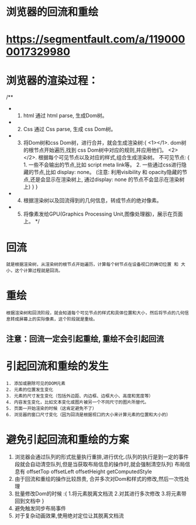 # 浏览器的回流和重绘
# https://segmentfault.com/a/1190000017329980

# 浏览器的渲染过程：

/** 
*   1. html 通过 html parse, 生成Dom树。
*   2. Css 通过 Css parse, 生成 css Dom树。
*   3. 将Dom树和css Dom树，进行合并，就会生成渲染树:{
        <1></1>. dom树的根节点开始遍历,找到 css Dom树中对应的规则,并应用他们。
        <2></2>. 根据每个可见节点以及对应的样式,组合生成渲染树。
        不可见节点: {
            1. 一些不会输出的节点,比如 script meta link等。
            2. 一些通过css进行隐藏的节点,比如 display: none。 (注意: 利用visibility 和 opacity隐藏的节  点,还是会显示在渲染树上, 通过display: none 的节点不会显示在渲染树上) 
        }
    }
*   4. 根据渲染树以及回流得到的几何信息，转成节点的绝对像素。
*   5. 将像素发给GPU(Graphics Processing Unit,图像处理器)，展示在页面上。
*/

# 回流
    就是根据渲染树，从渲染树的根节点开始遍历，计算每个树节点在设备视口的确切位置 和 大小，这个计算过程就是回流。

# 重绘
    根据渲染树和回流阶段，就会知道每个可见节点的样式和具体位置和大小，然后将节点的几何信息转成屏幕上的实际像素，这个阶段就是重绘。

## 注意：回流一定会引起重绘, 重绘不会引起回流

# 引起回流和重绘的发生
    1. 添加或删除可见的DOM元素
    2. 元素的位置发生变化
    3. 元素的尺寸发生变化（包括外边距、内边框、边框大小、高度和宽度等）
    4. 内容发生变化，比如文本变化或图片被另一个不同尺寸的图片所替代。
    5. 页面一开始渲染的时候（这肯定避免不了）
    6. 浏览器的窗口尺寸变化（因为回流是根据视口的大小来计算元素的位置和大小的）


#  避免引起回流和重绘的方案

1. 浏览器会通过队列的形式批量执行重排,进行优化.(队列的执行是到一定的事件段就会自动清空队列,但是当获取布局信息的操作时,就会强制清空队列)
   布局信息有 offsetTop offsetLeft offsetHeight getComputedStyle
2. 由于回流和重绘的操作比较昂贵, 合并多次对Dom和样式的修改,然后一次性处理
3. 批量修改Dom的时候 :{
    1.将元素脱离文档流
    2.对其进行多次修改 
    3.将元素带回到文档中 
}
4.  避免触发同步布局事件
5.  对于复杂动画效果,使用绝对定位让其脱离文档流